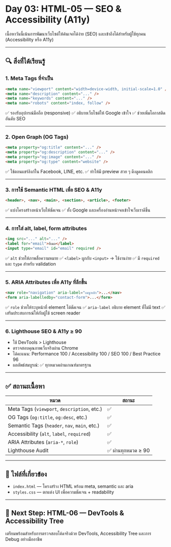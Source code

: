 # Day 03: HTML-05 — SEO & Accessibility (A11y)

เนื้อหาวันนี้เน้นการพัฒนาเว็บไซต์ให้ค้นเจอได้ง่าย (SEO) และเข้าถึงได้สำหรับผู้ใช้ทุกคน (Accessibility หรือ A11y)

---

## 🔍 สิ่งที่ได้เรียนรู้

### 1. Meta Tags ที่จำเป็น

```html
<meta name="viewport" content="width=device-width, initial-scale=1.0" />
<meta name="description" content="..." />
<meta name="keywords" content="..." />
<meta name="robots" content="index, follow" />
```

✅ รองรับอุปกรณ์มือถือ (responsive)
✅ อธิบายเว็บไซต์ให้ Google เข้าใจ
✅ ช่วยเพิ่มโอกาสติดอันดับ SEO

---

### 2. Open Graph (OG Tags)

```html
<meta property="og:title" content="..." />
<meta property="og:description" content="..." />
<meta property="og:image" content="..." />
<meta property="og:type" content="website" />
```

✅ ใช้ตอนแชร์ลิงก์ใน Facebook, LINE, etc.
✅ ทำให้มี preview สวย ๆ ดึงดูดคนคลิก

---

### 3. การใช้ Semantic HTML เพื่อ SEO & A11y

```html
<header>, <nav>, <main>, <section>, <article>, <footer>
```

✅ แบ่งโครงสร้างหน้าเว็บให้ชัดเจน
✅ ทั้ง Google และเครื่องอ่านหน้าจอเข้าใจเว็บเราดีขึ้น

---

### 4. การใส่ alt, label, form attributes

```html
<img src="..." alt="..." />
<label for="email">อีเมล</label>
<input type="email" id="email" required />
```

✅ `alt` ช่วยให้ภาพสื่อความหมาย
✅ `<label>` ผูกกับ `<input>` → ใช้งานง่าย
✅ มี `required` และ `type` สำหรับ validation

---

### 5. ARIA Attributes เพื่อ A11y ที่ลึกขึ้น

```html
<nav role="navigation" aria-label="เมนูหลัก">...</nav>
<form aria-labelledby="contact-form">...</form>
```

✅ `role` ช่วยให้ระบุหน้าที่ element ได้ชัดเจน
✅ `aria-label` อธิบาย element ที่ไม่มี text
✅ เสริมประสบการณ์ให้กับผู้ใช้ screen reader

---

### 6. Lighthouse SEO & A11y ≥ 90

* ใช้ DevTools > Lighthouse
* ตรวจสอบคุณภาพเว็บจริงผ่าน Chrome
* ได้คะแนน: Performance 100 / Accessibility 100 / SEO 100 / Best Practice 96
* ผลลัพธ์สมบูรณ์: ✅ ทุกหมวดผ่านเกณฑ์มาตรฐาน

---

## ✅ สถานะเนื้อหา

| หมวด                                          | สถานะ              |
| --------------------------------------------- | ------------------ |
| Meta Tags (`viewport`, `description`, etc.)   | ✅                  |
| OG Tags (`og:title`, `og:desc`, etc.)         | ✅                  |
| Semantic Tags (`header`, `nav`, `main`, etc.) | ✅                  |
| Accessibility (`alt`, `label`, `required`)    | ✅                  |
| ARIA Attributes (`aria-*`, `role`)            | ✅                  |
| Lighthouse Audit                              | ✅ ผ่านทุกหมวด ≥ 90 |

---

## 📁 ไฟล์ที่เกี่ยวข้อง

* `index.html` — โครงสร้าง HTML พร้อม meta, semantic และ aria
* `styles.css` — ตกแต่ง UI เพื่อความชัดเจน + readability

---

## 🎯 Next Step: HTML-06 — DevTools & Accessibility Tree

เตรียมพร้อมสำหรับการตรวจสอบโค้ดจริงด้วย DevTools, Accessibility Tree และการ Debug อย่างมืออาชีพ
